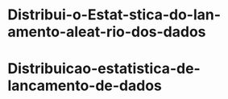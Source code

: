 # Distribui-o-Estat-stica-do-lan-amento-aleat-rio-dos-dados
# Distribuicao-estatistica-de-lancamento-de-dados
